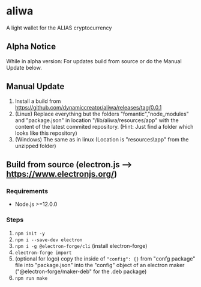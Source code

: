 # aliwa
A light wallet for the ALIAS cryptocurrency

## Alpha Notice
While in alpha version: For updates build from source or do the Manual Update below.

## Manual Update
1. Install a build from https://github.com/dynamiccreator/aliwa/releases/tag/0.0.1
2. (Linux) Replace everything but the folders  "fomantic","node_modules" and "package.json" in location "/lib/aliwa/resources/app" with the content of the latest commited repository. (Hint: Just find a folder which looks like this repository)
3. (Windows) The same as in linux (Location is "resources\app" from the unzipped folder) 


## Build from source (electron.js --> https://www.electronjs.org/)

### Requirements

* Node.js >=12.0.0

### Steps

1. `npm init -y`
2. `npm i --save-dev electron`
3. `npm i -g @electron-forge/cli` (install electron-forge)
4. `electron-forge import`
5. (optional for logo) copy the inside of `"config": {}` from  "confg package" file into "package.json" into 
   the "config" object of an electron maker ("@electron-forge/maker-deb" for the .deb package)
6. `npm run make`
